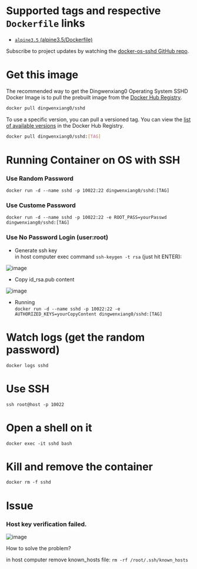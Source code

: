# Supported tags and respective `Dockerfile` links

 - [`alpine3.5` (alpine3.5/Dockerfile)](https://github.com/docker-zone/docker-os-sshd/blob/alpine3.5/alpine/3.5/Dockerfile)

Subscribe to project updates by watching the [docker-os-sshd GitHub repo](https://github.com/docker-zone/docker-os-sshd).
 
# Get this image

The recommended way to get the Dingwenxiang0 Operating System SSHD Docker Image is to pull the prebuilt image from the [Docker Hub Registry](https://hub.docker.com/r/dingwenxiang0/sshd/).

```bash
docker pull dingwenxiang0/sshd
```

To use a specific version, you can pull a versioned tag. You can view the [list of available versions](https://hub.docker.com/r/dingwenxiang0/sshd/tags/) in the Docker Hub Registry.

```bash
docker pull dingwenxiang0/sshd:[TAG]
```

# Running Container on OS with SSH

### Use Random Password
`docker run -d --name sshd -p 10022:22 dingwenxiang0/sshd:[TAG]`

### Use Custome Password 
`docker run -d --name sshd -p 10022:22 -e ROOT_PASS=yourPasswd dingwenxiang0/sshd:[TAG]`

### Use No Password Login (user:root)
* Generate ssh key <br/>
in host computer exec command `ssh-keygen -t rsa` (just hit ENTER):

![image](https://raw.githubusercontent.com/docker-zone/docker-os-sshd/master/sshkeygenexec.png)

* Copy id_rsa.pub content

![image](https://raw.githubusercontent.com/docker-zone/docker-os-sshd/master/copyidrsapub.png)

* Running <br/>
`docker run -d --name sshd -p 10022:22 -e AUTHORIZED_KEYS=yourCopyContent dingwenxiang0/sshd:[TAG]`

# Watch logs (get the random password)

`docker logs sshd`

# Use SSH

`ssh root@host -p 10022`

# Open a shell on it

`docker exec -it sshd bash`

# Kill and remove the container

`docker rm -f sshd`

# Issue

### Host key verification failed.

![image](https://raw.githubusercontent.com/docker-zone/docker-os-sshd/master/hostfailed.png)

How to solve the problem? <br/>

in host computer remove known_hosts file: `rm -rf /root/.ssh/known_hosts`


